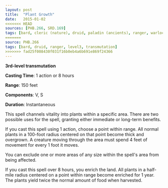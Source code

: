 ```yaml
---
layout: post
title:  "Plant Growth"
date:   2015-01-02
<<<<<<< HEAD
sources: [PHB.266, SRD.169]
tags: [bard, cleric (nature), druid, paladin (ancients), ranger, warlock (fae), level3, transmutation]
=======
source: PHB.266
tags: [bard, druid, ranger, level3, transmutation]
>>>>>>> fad25f008430f031f16b0eb4a6b691e869f24366
---
```


**3rd-level transmutation**

**Casting Time**: 1 action or 8 hours

**Range**: 150 feet

**Components**: V, S

**Duration**: Instantaneous

This spell channels vitality into plants within a specific area. There are two possible uses for the spell, granting either immediate or long-term benefits.

If you cast this spell using 1 action, choose a point within range. All normal plants in a 100-foot radius centered on that point become thick and overgrown. A creature moving through the area must spend 4 feet of movement for every 1 foot it moves.

You can exclude one or more areas of any size within the spell's area from being affected.

If you cast this spell over 8 hours, you enrich the land. All plants in a half-mile radius centered on a point within range become enriched for 1 year. The plants yield twice the normal amount of food when harvested.
